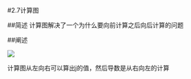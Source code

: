 #2.7计算图

##简述
计算图解决了一个为什么要向前计算之后向后计算的问题

##阐述

![](https://cdn.jsdelivr.net/gh/tj-messi/picture/1725161121518.png)

计算图从左向右可以算出j的值，然后导数是从右向左的计算